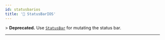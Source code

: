 ```yaml
---
id: statusbarios
title: '🚧 StatusBarIOS'
---
```


&gt; **Deprecated.** Use [`StatusBar`](statusbar.md) for mutating the status bar.

---
